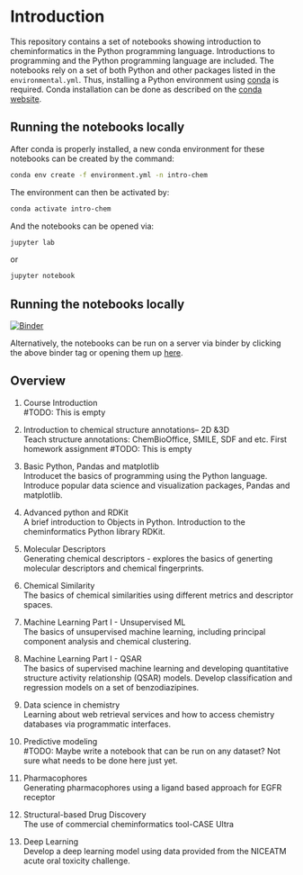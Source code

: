 


# Introduction

This repository contains a set of notebooks showing introduction to cheminformatics in the Python programming language.  Introductions to programming and the Python programming language are included.  The notebooks rely on a set of both Python and other packages listed in the `environmental.yml`.  Thus, installing a Python environment using [conda](https://docs.conda.io/en/latest/) is required.  Conda installation can be done as described on the [conda website](https://docs.conda.io/projects/conda/en/latest/user-guide/install/index.html).

## Running the notebooks locally

After conda is properly installed, a new conda environment for these notebooks can be created by the command:
```bash
conda env create -f environment.yml -n intro-chem 
```
The environment can then be activated by:
```bash
conda activate intro-chem
```
And the notebooks can be opened via:
```bash
jupyter lab
```
or 
```bash
jupyter notebook
```

## Running the notebooks locally

[![Binder](https://mybinder.org/badge_logo.svg)](https://mybinder.org/v2/gh/russodanielp/intro_cheminformatics/HEAD)

Alternatively, the notebooks can be run on a server via binder by clicking the above binder tag or opening them up [here](https://mybinder.org/v2/gh/russodanielp/intro_cheminformatics/HEAD).  


## Overview

1) Course Introduction  
#TODO: This is empty

2)  Introduction to chemical structure annotations– 2D &3D  
Teach structure annotations: ChemBioOffice, SMILE, SDF and etc. First homework assignment
#TODO: This is empty

3) Basic Python, Pandas and matplotlib  
Introducet the basics of programming using the Python language.  Introduce popular data science and visualization packages, Pandas and matplotlib.

5) Advanced python and RDKit   
A brief introduction to Objects in Python.  Introduction to the cheminformatics Python library RDKit.

4) Molecular Descriptors   
Generating chemical descriptors - explores the basics of generting molecular descriptors and chemical fingerprints.

6) Chemical Similarity  
The basics of chemical similarities using different metrics and descriptor spaces.

7) Machine Learning Part I - Unsupervised ML  
The basics of unsupervised machine learning, including principal component analysis and chemical clustering. 

8) Machine Learning Part I - QSAR  
The basics of supervised machine learning and developing quantitative structure activity relationship (QSAR) models.  Develop classification and regression models on a set of benzodiazipines. 

9) Data science in chemistry  
Learning about web retrieval services and how to access chemistry databases via programmatic interfaces.

10) Predictive modeling  
#TODO: Maybe write a notebook that can be run on any dataset?  Not sure what needs to be done here just yet.  

11) Pharmacophores  
Generating pharmacophores using a ligand based approach for EGFR receptor

12) Structural-based Drug Discovery  
The use of commercial cheminformatics tool-CASE Ultra
  

13) Deep Learning   
Develop a deep learning model using data provided from the NICEATM acute oral toxicity challenge.
